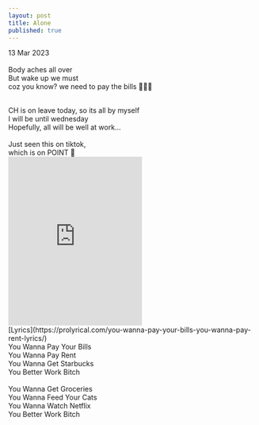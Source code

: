```yaml
---
layout: post
title: Alone
published: true
---
```

13 Mar 2023
<br>
<br>
Body aches all over
<br>
But wake up we must
<br>
coz you know? we need to pay the bills 🤷🏻‍♀️
<br>
<!--more-->
<br>
CH is on leave today, so its all by myself
<br>
I will be until wednesday
<br>
Hopefully, all will be well at work...
<br>
<br>
Just seen this on tiktok,
<br>
which is on POINT 🥲
<br>
<iframe width="270" height="340" src="https://www.youtube.com/embed/EtNPHV-lwjw" frameborder="0" allow="accelerometer; autoplay; encrypted-media; gyroscope; picture-in-picture" allowfullscreen></iframe>
<br>
[Lyrics](https://prolyrical.com/you-wanna-pay-your-bills-you-wanna-pay-rent-lyrics/)
<br>
You Wanna Pay Your Bills
<br>
You Wanna Pay Rent
<br>
You Wanna Get Starbucks
<br>
You Better Work Bitch
<br>
<br>
You Wanna Get Groceries
<br>
You Wanna Feed Your Cats
<br>
You Wanna Watch Netflix
<br>
You Better Work Bitch

